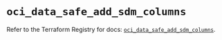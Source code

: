 # `oci_data_safe_add_sdm_columns`

Refer to the Terraform Registry for docs: [`oci_data_safe_add_sdm_columns`](https://registry.terraform.io/providers/oracle/oci/6.18.0/docs/resources/data_safe_add_sdm_columns).
